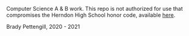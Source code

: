 Computer Science A & B work. This repo is not authorized for use that compromises the Herndon High School honor code, available [here](https://herndonhs.fcps.edu/node/2131).

Brady Pettengill, 2020 - 2021
